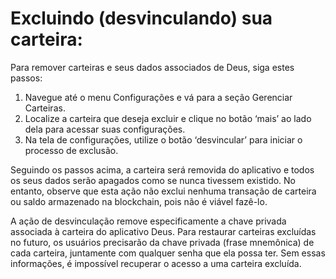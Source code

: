# Excluindo (desvinculando) sua carteira:

Para remover carteiras e seus dados associados de Deus, siga estes passos:

1. Navegue até o menu Configurações e vá para a seção Gerenciar Carteiras.
2. Localize a carteira que deseja excluir e clique no botão ‘mais’ ao lado dela para acessar suas configurações.
3. Na tela de configurações, utilize o botão ‘desvincular’ para iniciar o processo de exclusão.

Seguindo os passos acima, a carteira será removida do aplicativo e todos os seus dados serão apagados como se nunca tivessem existido. No entanto, observe que esta ação não exclui nenhuma transação de carteira ou saldo armazenado na blockchain, pois não é viável fazê-lo.

A ação de desvinculação remove especificamente a chave privada associada à carteira do aplicativo Deus. Para restaurar carteiras excluídas no futuro, os usuários precisarão da chave privada (frase mnemônica) de cada carteira, juntamente com qualquer senha que ela possa ter. Sem essas informações, é impossível recuperar o acesso a uma carteira excluída.